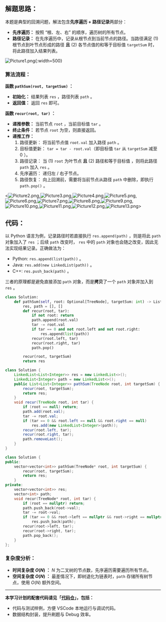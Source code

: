 ## 解题思路：

本题是典型的回溯问题，解法包含**先序遍历 + 路径记录**两部分：

- **先序遍历：** 按照 “根、左、右” 的顺序，遍历树的所有节点。
- **路径记录：** 在先序遍历中，记录从根节点到当前节点的路径。当路径满足 (1) 根节点到叶节点形成的路径 **且** (2) 各节点值的和等于目标值 `targetSum` 时，将此路径加入结果列表。

![Picture1.png](https://pic.leetcode-cn.com/1599400747-BuGhCT-Picture1.png){:width=500}

### 算法流程：

**函数 `pathSum(root, targetSum)` ：**

- **初始化：** 结果列表 `res` ，路径列表 `path` 。
- **返回值：** 返回 `res` 即可。

**函数 `recur(root, tar)` ：**

- **递推参数：** 当前节点 `root` ，当前目标值 `tar` 。
- **终止条件：** 若节点 `root` 为空，则直接返回。
- **递推工作：**
  1. 路径更新： 将当前节点值 `root.val` 加入路径 `path` 。
  2. 目标值更新： `tar = tar - root.val`（即目标值 `tar` 从 `targetSum` 减至 $0$ ）。
  3. 路径记录： 当 (1) `root` 为叶节点 **且** (2) 路径和等于目标值 ，则将此路径 `path` 加入 `res` 。
  4. 先序遍历： 递归左 / 右子节点。
  5. 路径恢复： 向上回溯前，需要将当前节点从路径 `path` 中删除，即执行 `path.pop()` 。

<![Picture2.png](https://pic.leetcode-cn.com/1599400747-FhiySZ-Picture2.png),![Picture3.png](https://pic.leetcode-cn.com/1599400747-SAVFMR-Picture3.png),![Picture4.png](https://pic.leetcode-cn.com/1599400747-HsbajF-Picture4.png),![Picture5.png](https://pic.leetcode-cn.com/1599400747-FGhOvI-Picture5.png),![Picture6.png](https://pic.leetcode-cn.com/1599400747-ZIBiod-Picture6.png),![Picture7.png](https://pic.leetcode-cn.com/1599400747-IplqhE-Picture7.png),![Picture8.png](https://pic.leetcode-cn.com/1599400747-bDmOoi-Picture8.png),![Picture9.png](https://pic.leetcode-cn.com/1599400747-QWjiJz-Picture9.png),![Picture10.png](https://pic.leetcode-cn.com/1599400747-PWOXkh-Picture10.png),![Picture11.png](https://pic.leetcode-cn.com/1599400747-zLGIme-Picture11.png),![Picture12.png](https://pic.leetcode-cn.com/1599400747-qtezAS-Picture12.png),![Picture13.png](https://pic.leetcode-cn.com/1599400747-ppbdOa-Picture13.png)>

## 代码：

以 Python 语言为例，记录路径时若直接执行 `res.append(path)` ，则是将此 `path` 对象加入了 `res` ；后续 `path` 改变时， `res` 中的 `path` 对象也会随之改变，因此无法实现结果记录。正确做法为：

- Python: `res.append(list(path))` 。
- Java: `res.add(new LinkedList(path))` 。
- C++: `res.push_back(path)` 。

三者的原理都是避免直接添加 `path` 对象，而是**拷贝**了一个 `path` 对象并加入到 `res` 。

```Python []
class Solution:
    def pathSum(self, root: Optional[TreeNode], targetSum: int) -> List[List[int]]:
        res, path = [], []
        def recur(root, tar):
            if not root: return
            path.append(root.val)
            tar -= root.val
            if tar == 0 and not root.left and not root.right:
                res.append(list(path))
            recur(root.left, tar)
            recur(root.right, tar)
            path.pop()

        recur(root, targetSum)
        return res
```

```Java []
class Solution {
    LinkedList<List<Integer>> res = new LinkedList<>();
    LinkedList<Integer> path = new LinkedList<>();
    public List<List<Integer>> pathSum(TreeNode root, int targetSum) {
        recur(root, targetSum);
        return res;
    }
    void recur(TreeNode root, int tar) {
        if (root == null) return;
        path.add(root.val);
        tar -= root.val;
        if (tar == 0 && root.left == null && root.right == null)
            res.add(new LinkedList<Integer>(path));
        recur(root.left, tar);
        recur(root.right, tar);
        path.removeLast();
    }
}
```

```C++ []
class Solution {
public:
    vector<vector<int>> pathSum(TreeNode* root, int targetSum) {
        recur(root, targetSum);
        return res;
    }
private:
    vector<vector<int>> res;
    vector<int> path;
    void recur(TreeNode* root, int tar) {
        if (root == nullptr) return;
        path.push_back(root->val);
        tar -= root->val;
        if (tar == 0 && root->left == nullptr && root->right == nullptr)
            res.push_back(path);
        recur(root->left, tar);
        recur(root->right, tar);
        path.pop_back();
    }
};
```

### 复杂度分析：

- **时间复杂度 $O(N)$ ：** $N$ 为二叉树的节点数，先序遍历需要遍历所有节点。
- **空间复杂度 $O(N)$ ：** 最差情况下，即树退化为链表时，`path` 存储所有树节点，使用 $O(N)$ 额外空间。

---

**本学习计划的配套代码请见「[代码仓](https://github.com/krahets/selected-coding-interview)」，包括：**

- 代码与测试样例，方便 VSCode 本地运行与调试代码。
- 数据结构封装，提升刷题与 Debug 效率。
